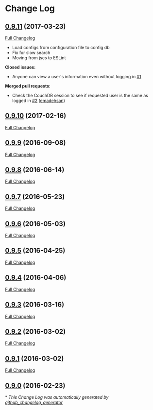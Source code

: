 # Change Log

## [0.9.11](https://github.com/HospitalRun/hospitalrun-server-routes/tree/0.9.11) (2017-03-23)

[Full Changelog](https://github.com/HospitalRun/hospitalrun-server-routes/compare/0.9.10...0.9.11)

- Load configs from configuration file to config db
- Fix for slow search
- Moving from jscs to ESLint

**Closed issues:**

- Anyone can view a user's information even without logging in [\#1](https://github.com/HospitalRun/hospitalrun-server-routes/issues/1)

**Merged pull requests:**

- Check the CouchDB session to see if requested user is the same as logged in [\#2](https://github.com/HospitalRun/hospitalrun-server-routes/pull/2) ([emadehsan](https://github.com/emadehsan))

## [0.9.10](https://github.com/HospitalRun/hospitalrun-server-routes/tree/0.9.10) (2017-02-16)
[Full Changelog](https://github.com/HospitalRun/hospitalrun-server-routes/compare/0.9.9...0.9.10)

## [0.9.9](https://github.com/HospitalRun/hospitalrun-server-routes/tree/0.9.9) (2016-09-08)
[Full Changelog](https://github.com/HospitalRun/hospitalrun-server-routes/compare/0.9.8...0.9.9)

## [0.9.8](https://github.com/HospitalRun/hospitalrun-server-routes/tree/0.9.8) (2016-06-14)
[Full Changelog](https://github.com/HospitalRun/hospitalrun-server-routes/compare/0.9.7...0.9.8)

## [0.9.7](https://github.com/HospitalRun/hospitalrun-server-routes/tree/0.9.7) (2016-05-23)
[Full Changelog](https://github.com/HospitalRun/hospitalrun-server-routes/compare/0.9.6...0.9.7)

## [0.9.6](https://github.com/HospitalRun/hospitalrun-server-routes/tree/0.9.6) (2016-05-03)
[Full Changelog](https://github.com/HospitalRun/hospitalrun-server-routes/compare/0.9.5...0.9.6)

## [0.9.5](https://github.com/HospitalRun/hospitalrun-server-routes/tree/0.9.5) (2016-04-25)
[Full Changelog](https://github.com/HospitalRun/hospitalrun-server-routes/compare/0.9.4...0.9.5)

## [0.9.4](https://github.com/HospitalRun/hospitalrun-server-routes/tree/0.9.4) (2016-04-06)
[Full Changelog](https://github.com/HospitalRun/hospitalrun-server-routes/compare/0.9.3...0.9.4)

## [0.9.3](https://github.com/HospitalRun/hospitalrun-server-routes/tree/0.9.3) (2016-03-16)
[Full Changelog](https://github.com/HospitalRun/hospitalrun-server-routes/compare/0.9.2...0.9.3)

## [0.9.2](https://github.com/HospitalRun/hospitalrun-server-routes/tree/0.9.2) (2016-03-02)
[Full Changelog](https://github.com/HospitalRun/hospitalrun-server-routes/compare/0.9.1...0.9.2)

## [0.9.1](https://github.com/HospitalRun/hospitalrun-server-routes/tree/0.9.1) (2016-03-02)
[Full Changelog](https://github.com/HospitalRun/hospitalrun-server-routes/compare/0.9.0...0.9.1)

## [0.9.0](https://github.com/HospitalRun/hospitalrun-server-routes/tree/0.9.0) (2016-02-23)


\* *This Change Log was automatically generated by [github_changelog_generator](https://github.com/skywinder/Github-Changelog-Generator)*
